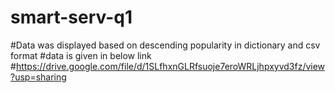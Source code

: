 # smart-serv-q1
#Data was displayed based on descending popularity in dictionary and csv format
#data is given in below link
#https://drive.google.com/file/d/1SLfhxnGLRfsuoje7eroWRLjhpxyvd3fz/view?usp=sharing
